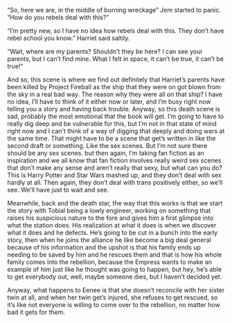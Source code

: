 “So, here we are, in the middle of burning wreckage” Jem started to
panic. “How do you rebels deal with this?”

“I’m pretty new, so I have no idea how rebels deal with this. They don’t
have rebel school you know.” Harriet said saltily.

“Wait, where are my parents? Shouldn’t they be here? I can see your
parents, but I can’t find mine. What I felt in space, it can’t be true,
it can’t be true!”

And so, this scene is where we find out definitely that Harriet’s
parents have been killed by Project Fireball as the ship that they were
on got blown from the sky in a real bad way. The reason why they were
all on that ship? I have no idea, I’ll have to think of it either now or
later, and I’m busy right now telling you a story and having back
trouble. Anyway, so this death scene is sad, probably the most emotional
that the book will get. I’m going to have to really dig deep and be
vulnerable for this, but I’m not in that state of mind right now and I
can’t think of a way of digging that deeply and doing wars at the same
time. That might have to be a scene that get’s written in like the
second draft or something. Like the sex scenes. But I’m not sure there
should be any sex scenes. but then again, I’m taking fan fiction as an
inspiration and we all know that fan fiction involves really weird sex
scenes that don’t make any sense and aren’t really that sexy, but what
can you do? This is Harry Potter and Star Wars mashed up, and they don’t
deal with sex hardly at all. Then again, they don’t deal with trans
positively either, so we’ll see. We’ll have just to wait and see.

Meanwhile, back and the death star, the way that this works is that we
start the story with Tobial being a lowly engineer, working on something
that raises his suspicious nature to the fore and gives him a first
glimpse into what the station does. His realization at what it does is
when we discover what it does and he defects. He’s going to be cut in a
bunch into the early story, then when he joins the alliance he like
become a big deal general because of his information and the upshot is
that his family ends up needing to be saved by him and he rescues them
and that is how his whole family comes into the rebellion, because the
Empress wants to make an example of him just like he thought was going
to happen, but hey, he’s able to get everybody out, well, maybe someone
dies, but I haven’t decided yet.

Anyway, what happens to Eenee is that she doesn’t reconcile with her
sister twin at all, and when her twin get’s injured, she refuses to get
rescued, so it’s like not everyone is willing to come over to the
rebellion, no matter how bad it gets for them.

